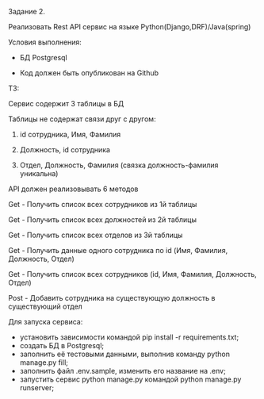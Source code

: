 Задание 2.

Реализовать Rest API сервис на языке Python(Django,DRF)/Java(spring)

Условия выполнения:

- БД Postgresql

- Код должен быть опубликован на Github  


ТЗ:

Сервис содержит 3 таблицы в БД

Таблицы не содержат связи друг с другом:

1) id сотрудника, Имя, Фамилия

2) Должность, id сотрудника

3) Отдел, Должность, Фамилия (связка должность-фамилия уникальна)

API должен реализовывать 6 методов

Get - Получить список всех сотрудников из 1й таблицы

Get - Получить список всех должностей из 2й таблицы

Get - Получить список всех отделов из 3й таблицы

Get - Получить данные одного сотрудника по id (Имя, Фамилия, Должность, Отдел)

Get - Получить список всех сотрудников (id, Имя, Фамилия, Должность, Отдел)

Post - Добавить сотрудника на существующую должность в существующий отдел   

Для запуска сервиса:  
- установить зависимости командой pip install -r requirements.txt;
- создать БД в Postgresql;
- заполнить её тестовыми данными, выполнив команду python manage.py fill;
- заполнить файл .env.sample, изменить его название на .env;
- запустить сервис python manage.py командой python manage.py runserver;   


